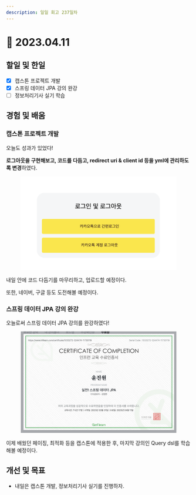 ```yaml
---
description: 일일 회고 237일차
---
```


# 🙂 2023.04.11

## 할일 및 한일&#x20;

* [x] 캡스톤 프로젝트 개발&#x20;
* [x] 스프링 데이터 JPA 강의 완강&#x20;
* [ ] 정보처리기사 실기 학습&#x20;

## 경험 및 배움&#x20;

### 캡스톤 프로젝트 개발&#x20;

오늘도 성과가 있었다!

**로그아웃을 구현해보고, 코드를 다듬고, redirect uri & client id 등을 yml에 관리하도록 변경**하였다.

<figure><img src="../.gitbook/assets/image (5) (1).png" alt=""><figcaption></figcaption></figure>

내일 안에 코드 다듬기를 마무리하고, 업로드할 예정이다.

또한, 네이버, 구글 등도 도전해볼 예정이다.

### 스프링 데이터 JPA 강의 완강

오늘로써 스프링 데이터 JPA 강의를 완강하였다!

<figure><img src="../.gitbook/assets/image (1) (11).png" alt=""><figcaption></figcaption></figure>

이제 배웠던 페이징, 최적화 등을 캡스톤에 적용한 후, 마지막 강의인 Query dsl를 학습해볼 예정이다.

## 개선 및 목표&#x20;

* 내일은 캡스톤 개발, 정보처리기사 실기를 진행하자.&#x20;
